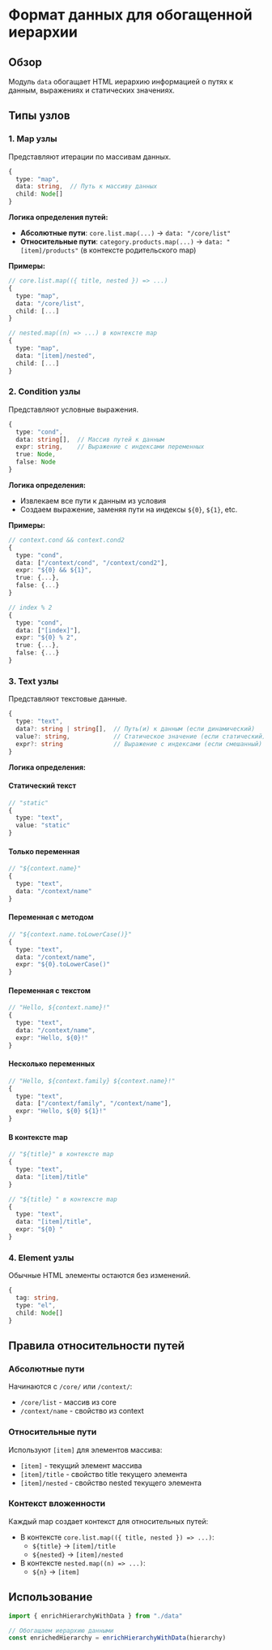 # Формат данных для обогащенной иерархии

## Обзор

Модуль `data` обогащает HTML иерархию информацией о путях к данным, выражениях и статических значениях.

## Типы узлов

### 1. Map узлы

Представляют итерации по массивам данных.

```typescript
{
  type: "map",
  data: string,  // Путь к массиву данных
  child: Node[]
}
```

**Логика определения путей:**

- **Абсолютные пути**: `core.list.map(...)` → `data: "/core/list"`
- **Относительные пути**: `category.products.map(...)` → `data: "[item]/products"` (в контексте родительского map)

**Примеры:**

```typescript
// core.list.map(({ title, nested }) => ...)
{
  type: "map",
  data: "/core/list",
  child: [...]
}

// nested.map((n) => ...) в контексте map
{
  type: "map",
  data: "[item]/nested",
  child: [...]
}
```

### 2. Condition узлы

Представляют условные выражения.

```typescript
{
  type: "cond",
  data: string[],  // Массив путей к данным
  expr: string,    // Выражение с индексами переменных
  true: Node,
  false: Node
}
```

**Логика определения:**

- Извлекаем все пути к данным из условия
- Создаем выражение, заменяя пути на индексы `${0}`, `${1}`, etc.

**Примеры:**

```typescript
// context.cond && context.cond2
{
  type: "cond",
  data: ["/context/cond", "/context/cond2"],
  expr: "${0} && ${1}",
  true: {...},
  false: {...}
}

// index % 2
{
  type: "cond",
  data: ["[index]"],
  expr: "${0} % 2",
  true: {...},
  false: {...}
}
```

### 3. Text узлы

Представляют текстовые данные.

```typescript
{
  type: "text",
  data?: string | string[],  // Путь(и) к данным (если динамический)
  value?: string,            // Статическое значение (если статический)
  expr?: string              // Выражение с индексами (если смешанный)
}
```

**Логика определения:**

#### Статический текст

```typescript
// "static"
{
  type: "text",
  value: "static"
}
```

#### Только переменная

```typescript
// "${context.name}"
{
  type: "text",
  data: "/context/name"
}
```

#### Переменная с методом

```typescript
// "${context.name.toLowerCase()}"
{
  type: "text",
  data: "/context/name",
  expr: "${0}.toLowerCase()"
}
```

#### Переменная с текстом

```typescript
// "Hello, ${context.name}!"
{
  type: "text",
  data: "/context/name",
  expr: "Hello, ${0}!"
}
```

#### Несколько переменных

```typescript
// "Hello, ${context.family} ${context.name}!"
{
  type: "text",
  data: ["/context/family", "/context/name"],
  expr: "Hello, ${0} ${1}!"
}
```

#### В контексте map

```typescript
// "${title}" в контексте map
{
  type: "text",
  data: "[item]/title"
}

// "${title} " в контексте map
{
  type: "text",
  data: "[item]/title",
  expr: "${0} "
}
```

### 4. Element узлы

Обычные HTML элементы остаются без изменений.

```typescript
{
  tag: string,
  type: "el",
  child: Node[]
}
```

## Правила относительности путей

### Абсолютные пути

Начинаются с `/core/` или `/context/`:

- `/core/list` - массив из core
- `/context/name` - свойство из context

### Относительные пути

Используют `[item]` для элементов массива:

- `[item]` - текущий элемент массива
- `[item]/title` - свойство title текущего элемента
- `[item]/nested` - свойство nested текущего элемента

### Контекст вложенности

Каждый map создает контекст для относительных путей:

- В контексте `core.list.map(({ title, nested }) => ...)`:
  - `${title}` → `[item]/title`
  - `${nested}` → `[item]/nested`
- В контексте `nested.map((n) => ...)`:
  - `${n}` → `[item]`

## Использование

```typescript
import { enrichHierarchyWithData } from "./data"

// Обогащаем иерархию данными
const enrichedHierarchy = enrichHierarchyWithData(hierarchy)
```
